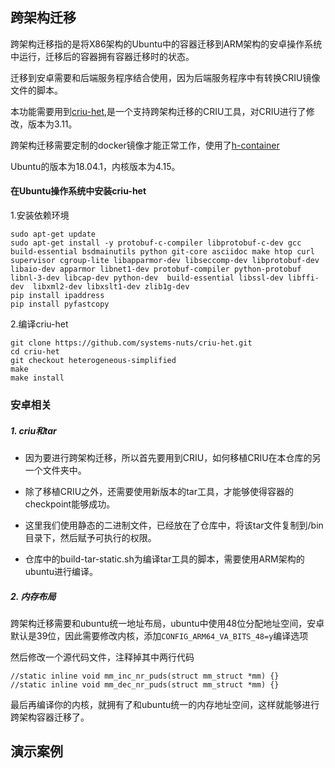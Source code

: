 ## 跨架构迁移

跨架构迁移指的是将X86架构的Ubuntu中的容器迁移到ARM架构的安卓操作系统中运行，迁移后的容器拥有容器迁移时的状态。

迁移到安卓需要和后端服务程序结合使用，因为后端服务程序中有转换CRIU镜像文件的脚本。

本功能需要用到[criu-het](https://github.com/systems-nuts/criu-het),是一个支持跨架构迁移的CRIU工具，对CRIU进行了修改，版本为3.11。

跨架构迁移需要定制的docker镜像才能正常工作，使用了[h-container](https://github.com/systems-nuts/hcontainer-tutorial)

Ubuntu的版本为18.04.1，内核版本为4.15。

#### 在Ubuntu操作系统中安装criu-het

1.安装依赖环境

```shell
sudo apt-get update
sudo apt-get install -y protobuf-c-compiler libprotobuf-c-dev gcc build-essential bsdmainutils python git-core asciidoc make htop curl supervisor cgroup-lite libapparmor-dev libseccomp-dev libprotobuf-dev libaio-dev apparmor libnet1-dev protobuf-compiler python-protobuf libnl-3-dev libcap-dev python-dev  build-essential libssl-dev libffi-dev  libxml2-dev libxslt1-dev zlib1g-dev
pip install ipaddress 
pip install pyfastcopy 
```

2.编译criu-het

```
git clone https://github.com/systems-nuts/criu-het.git
cd criu-het
git checkout heterogeneous-simplified
make
make install
```

### 安卓相关

##### 1. criu和tar

* 因为要进行跨架构迁移，所以首先要用到CRIU，如何移植CRIU在本仓库的另一个文件夹中。

* 除了移植CRIU之外，还需要使用新版本的tar工具，才能够使得容器的checkpoint能够成功。

* 这里我们使用静态的二进制文件，已经放在了仓库中，将该tar文件复制到/bin目录下，然后赋予可执行的权限。

* 仓库中的build-tar-static.sh为编译tar工具的脚本，需要使用ARM架构的ubuntu进行编译。

##### 2. 内存布局

跨架构迁移需要和ubuntu统一地址布局，ubuntu中使用48位分配地址空间，安卓默认是39位，因此需要修改内核，添加`CONFIG_ARM64_VA_BITS_48=y`编译选项

然后修改一个源代码文件，注释掉其中两行代码

```
//static inline void mm_inc_nr_puds(struct mm_struct *mm) {}
//static inline void mm_dec_nr_puds(struct mm_struct *mm) {}
```

最后再编译你的内核，就拥有了和ubuntu统一的内存地址空间，这样就能够进行跨架构容器迁移了。

## 演示案例

